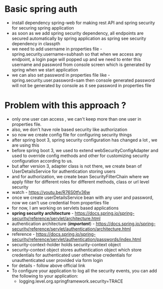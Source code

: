 # Basic spring auth
- install dependency spring-web for making rest API and spring security for securing spring application
- as soon as we add spring security dependency, all endpoints are secured automatically by spring application as spring see security dependency in classpth
- we need to add username in properties file - spring.security.username=subhash so that when we access any endpoint, a login page will popped up and we need to enter this username and password from console screen which is generated by spring when we start application
- we can also set password in properties file like - spring.security.user.password=sam then console generated password will not be generated by console as it see password in properties file

# Problem with this approach ?
- only one user can access , we can't keep more than one user in properties file.
- also, we don't have role based security like authorization
- so now we create config file for configuring security things
- after spring boot 3, spring security configuration has changed a lot , we are using this
- before spring boot 3, we used to extend webSecurityConfigAdapter and used to override config methods and other for customizing security configuration according to us.
- but after version 3, adapter class is not there, we create bean of UserDetailsService for authentication storing users
- and for authorization, we create bean SecurityFilterChain where we apply filter for different roles for different methods, class or url level security
- watch - https://youtu.be/R76S0tfv36w
- once we create userDetailsService bean with any user and password, now we can't use credential from properties file
- for now, I am working on servlets based applications
- **spring security architecture** - https://docs.spring.io/spring-security/reference/servlet/architecture.html
- authentication architecture (**_important_**) - https://docs.spring.io/spring-security/reference/servlet/authentication/architecture.html
- reference - https://docs.spring.io/spring-security/reference/servlet/authentication/passwords/index.html
- security-context-holder holds security-context object
- security-context object stores authentication object which store credentials for authenticated user otherwise credentials for unauthenticated user provided via form login
- for details - follow above official link
- To configure your application to log all the security events, you can add the following to your application:
  - logging.level.org.springframework.security=TRACE